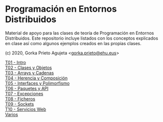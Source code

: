 # Programación en Entornos Distribuidos

Material de apoyo para las clases de teoría de Programación en Entornos Distribuidos. Este repositorio incluye listados con los conceptos explicados en clase así como algunos ejemplos creados en las propias clases.

(c) 2020, Gorka Prieto Agujeta <<gorka.prieto@ehu.eus>>

[T01 - Intro](T01%20-%20Intro/README.md)  
[T02 - Clases y Objetos](T02%20-%20Clases%20y%20Objetos/README.md)  
[T03 - Arrays y Cadenas](T03%20-%20Arrays%20y%20Cadenas/README.md)  
[T04 - Herencia y Composición](T04%20-%20Herencia%20y%20Composición/README.md)  
[T05 - Interfaces y Polimorfismo](T05%20-%20Interfaces%20y%20Polimorfismo/README.md)  
[T06 - Paquetes y API](T06%20-%20Paquetes%20y%20API/README.md)  
[T07 - Excepciones](T07%20-%20Excepciones/README.md)  
[T08 - Ficheros](T08%20-%20Ficheros/README.md)  
[T09 - Sockets](T09%20-%20Sockets/README.md)  
[T10 - Servicios Web](T10%20-%20WebServices/README.md)  
[Varios](Varios/README.md)
